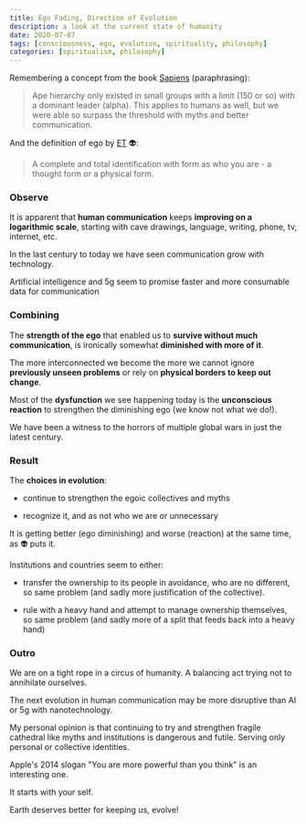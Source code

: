 ```yaml
---
title: Ego Fading, Direction of Evolution
description: a look at the current state of humanity
date: 2020-07-07
tags: [consciousness, ego, evolution, spirituality, philosophy]
categories: [spiritualism, philosophy]
---
```


Remembering a concept from the book [Sapiens](https://www.amazon.com/Sapiens-Humankind-Yuval-Noah-Harari/dp/0062316095) (paraphrasing):

> Ape hierarchy only existed in small groups with a limit (150 or so) with a dominant leader (alpha). This applies to humans as well, but we were able so surpass the threshold with myths and better communication.

And the definition of ego by [ET](https://eckharttolle.com/) 👽:

> A complete and total identification with form as who you are - a thought form or a physical form.

### Observe

It is apparent that **human communication** keeps **improving on a logarithmic scale**, starting with cave drawings, language, writing, phone, tv, internet, etc.

In the last century to today we have seen communication grow with technology. 

Artificial intelligence and 5g seem to promise faster and more consumable data for communication

### Combining

The **strength of the ego** that enabled us to **survive without much communication**, is ironically somewhat **diminished with more of it**.

The more interconnected we become the more we cannot ignore **previously unseen problems** or rely on **physical borders to keep out change**.

Most of the **dysfunction** we see happening today is the **unconscious reaction** to strengthen the diminishing ego (we know not what we do!).

We have been a witness to the horrors of multiple global wars in just the latest century.

### Result

The **choices in evolution**:

* continue to strengthen the egoic collectives and myths

* recognize it, and as not who we are or unnecessary

It is getting better (ego diminishing) and worse (reaction) at the same time, as 👽 puts it.

Institutions and countries seem to either:

* transfer the ownership to its people in avoidance, who are no different, so same problem (and sadly more justification of the collective).

* rule with a heavy hand and attempt to manage ownership themselves, so same problem (and sadly more of a split that feeds back into a heavy hand)

### Outro

We are on a tight rope in a circus of humanity. A balancing act trying not to annihilate ourselves.

The next evolution in human communication may be more disruptive than AI or 5g with nanotechnology.

My personal opinion is that continuing to try and strengthen fragile cathedral like myths and institutions is dangerous and futile.  Serving only personal or collective identities.

Apple's 2014 slogan "You are more powerful than you think" is an interesting one.

It starts with your self.  

Earth deserves better for keeping us, evolve!




